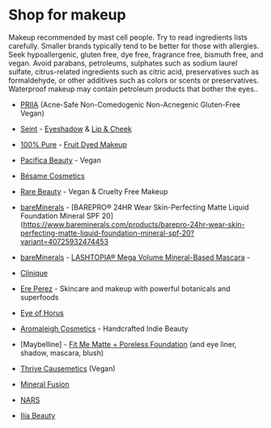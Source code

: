 <!--
source: jph
tags: shop
-->

# Shop for makeup

Makeup recommended by mast cell people. Try to read ingredients lists carefully.
Smaller brands typically tend to be better for those with allergies. Seek
hypoallergenic, gluten free, dye free, fragrance free, bismuth free, and vegan.
Avoid parabans, petroleums, sulphates such as sodium laurel sulfate,
citrus-related ingredients such as citric acid, preservatives such as
formaldehyde, or other additives such as colors or scents or preservatives.
Waterproof makeup may contain petroleum products that bother the eyes..

* [PRIIA](https://www.priia.com) (Acne-Safe Non-Comedogenic Non-Acnegenic Gluten-Free Vegan)

* [Seint](https://www.seintofficial.com) - [Eyeshadow](https://www.seintofficial.com/en/shop/retail/116/eyeshadow) & [Lip & Cheek](https://www.seintofficial.com/en/shop/retail/353/lip-cheek)

* [100% Pure](https://www.100percentpure.com) - [Fruit Dyed Makeup](https://www.100percentpure.com/collections/fruit-dyed-makeup)

* [Pacifica Beauty](https://www.pacificabeauty.com) - Vegan

* [Bésame Cosmetics](https://besamecosmetics.com)

* [Rare Beauty](https://www.rarebeauty.com) -  Vegan & Cruelty Free Makeup

* [bareMinerals](https://www.bareminerals.com) - [BAREPRO® 24HR Wear Skin-Perfecting Matte Liquid Foundation Mineral SPF 20](https://www.bareminerals.com/products/barepro-24hr-wear-skin-perfecting-matte-liquid-foundation-mineral-spf-20?variant=40725932474453

* [bareMinerals](https://www.bareminerals.com) - [LASHTOPIA® Mega Volume Mineral-Based Mascara](https://www.bareminerals.com/products/lashtopia-mega-volume-mineral-based-mascara?variant=40493846560853) - 

* [Clinique](https://www.clinique.com)

* [Ere Perez](https://ereperez.com) - Skincare and makeup with powerful botanicals and superfoods

* [Eye of Horus](https://www.eyeofhoruscosmetics.com)

* [Aromaleigh Cosmetics](https://www.aromaleighcosmetics.com) - Handcrafted Indie Beauty

* [Maybelline] - [Fit Me Matte + Poreless Foundation](https://www.maybelline.co.uk/all-products/face-makeup/foundation/fit-me-matte-poreless-foundation) (and eye liner, shadow, mascara, blush)

* [Thrive Causemetics](https://thrivecausemetics.com/) (Vegan)

* [Mineral Fusion](https://www.mineralfusion.com/)

* [NARS](https://www.narscosmetics.com/)

* [Ilia Beauty](https://iliabeauty.com/)
